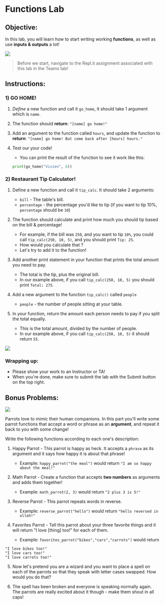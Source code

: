 # Functions Lab

## Objective: 
In this lab, you will learn how to start writing working **functions**, as well as use **inputs & outputs** a lot!


[![](https://thumbs.gfycat.com/SevereUnnaturalAlbino-size_restricted.gif)]()

> Before we start, navigate to the Repl.it assignment associated with this lab in the Teams tab!


## Instructions:

<!-- 

### 1) Excited @MEET!
1. *Define* a new function and call it `excited`, it should take 1 argument which is `name`.

2. The function should **return**: `[name] is super excited to be at MEET!`

3. Let a neighbor try it out!
    - You can print the result of the function to see it work like this:
    ```python
    print(excited("Maggie"))
    ```
    -->
### 1) GO HOME!

1. *Define* a new function and call it `go_home`, it should take 1 argument which is `name`.

2. The function should **return**: `"[name] go home!"`
    
3. Add an argument to the function called `hours`, and update the function to **return**: `"[name] go home! But come back after [hours] hours."`

3. Test our your code!
    - You can print the result of the function to see it work like this:
    ```python
    print(go_home("Vivien", 6))
    ```


### 2) Restaurant Tip Calculator!

1. Define a new function and call it `tip_calc`. It should take 2 arguments:
    - `bill` - The table's bill.
    - `percentage` - the percentage you'd like to tip (if you want to tip 10%, `percentage` should be `10`)

2. The function should calculate and print how much you should tip based on the bill & percentage!
    - For example, if the bill was `250`, and you want to tip `10%`, you could call `tip_calc(250, 10, 5)`, and you should print `Tip: 25`.
    - How would you calculate that ?
    - Let's try to add it to the function!

3. Add another print statement in your function that prints the total amount you need to pay.
    - The total is the tip, plus the original bill.
    - In our example above, if you call `tip_calc(250, 10, 5)` you should print `Total: 275`.

4. Add a new argument to the function `tip_calc()` called `people`
    -  `people` - the number of people sitting at your table.
    

6. In your function, return the amount each person needs to pay if you split the total equally.
    - This is the total amount, divided by the number of people.
    - In our example above, if you call `tip_calc(250, 10, 5)` it should return `55`.

    

[![](https://thumbs.gfycat.com/ImpeccableInnocentHoiho-size_restricted.gif)]()

### Wrapping up:
- Please show your work to an Instructor or TA!
- When you're done, make sure to submit the lab with the Submit button on the top right.

<!-- 
## Wrapping up:

Run the test.
- If it passes:
    - You can go on to try the bonus problems at the bottom of the lab. Be sure you don't change any of the code you already wrote!
    - When you're done, make sure to submit the lab with the `Submit` button on the top right.
- If it fails:
    - Review the lab to see if you missed any steps. You need to follow the steps _exactly_ to pass.
    - If you have questions, ask a classmate, or call over an Instructor or TA
-->

## Bonus Problems:
[![](https://camo.githubusercontent.com/2f9feb41e6febba197c32171bba0924fe0b0123a/687474703a2f2f312e62702e626c6f6773706f742e636f6d2f2d4844492d58694c697264382f546f614a736568535930492f414141414141414142736f2f5848584f555f71444b336b2f73313630302f506172726f742b46756e6e792b50696374757265735f312e6a7067)]()

Parrots love to mimic their human companions. In this part you'll write some parrot functions that accept a word or phrase as an **argument**, and repeat it back to you with some change!

Write the following functions according to each one's description:

1. Happy Parrot - This parrot is happy as heck. It accepts a `phrase` as its argument and it says how happy it is about that phrase!  
    - Example: `happy_parrot("the meal")` would return `"I am so happy about the meal!"`

2. Math Parrot - Create a function that accepts **two numbers** as arguments and adds them together!
    - Example: `math_parrot(2, 3)` would return `"2 plus 3 is 5!"`

3. Reverse Parrot - This parrot repeats words in reverse.
    - Example: `reverse_parrot("hello")` would return `"hello reversed in olleh!"`

4. Favorites Parrot - Tell this parrot about your three favorite things and it will return "I love [thing] too!" for each of them.
    - Example: `favorites_parrot("bikes","cars","carrots")` would return 
    
```
"I love bikes too!"
"I love cars too!"
"I love carrots too!"
```

5. Now let's pretend you are a wizard and you want to place a spell on each of the parrots so that they speak with letter cases swapped. How would you do that? 

6. The spell has been broken and everyone is speaking normally again. The parrots are really excited about it though - make them shout in all caps!



